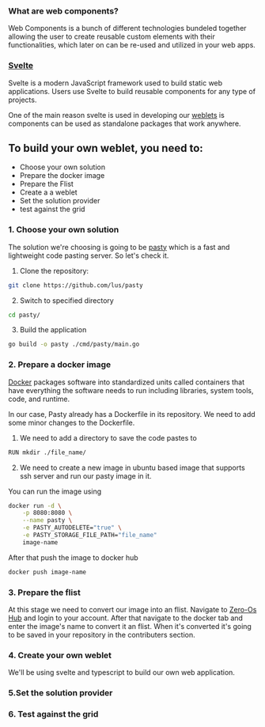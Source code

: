 
### What are web components?
Web Components is a bunch of different technologies bundeled together allowing the user to create reusable custom elements with their functionalities, which later on can be re-used and utilized in your web apps.

### [Svelte](https://svelte.dev/)

Svelte is a modern JavaScript framework used to build static web applications. Users use Svelte to build reusable components for any type of projects.

One of the main reason svelte is used in developing our [weblets](https://play.grid.tf/#/) is components can be used as standalone packages that work anywhere.

## To build your own weblet, you need to:
- Choose your own solution
- Prepare the docker image
- Prepare the Flist
- Create a a weblet
- Set the solution provider
- test against the grid

### 1. Choose your own solution
The solution we're choosing is going to be [pasty](https://github.com/lus/pasty) which is a fast and lightweight code pasting server. So let's check it.
1. Clone the repository:
```bash
git clone https://github.com/lus/pasty
```
2. Switch to specified directory
```bash 
cd pasty/
```
3. Build the application
```bash
go build -o pasty ./cmd/pasty/main.go
```


### 2. Prepare a docker image 
[Docker](https://www.docker.com/) packages software into standardized units called containers that have everything the software needs to run including libraries, system tools, code, and runtime.


In our case, Pasty already has a Dockerfile in its repository. We need to add some minor changes to the Dockerfile.

1. We need to add a directory to save the code pastes to
```bash
RUN mkdir ./file_name/
```
2. We need to create a new image in ubuntu based image that supports ssh server and run our pasty image in it.

You can run the image using
```bash
docker run -d \
    -p 8080:8080 \
    --name pasty \
    -e PASTY_AUTODELETE="true" \
    -e PASTY_STORAGE_FILE_PATH="file_name"
    image-name
```


After that push the image to docker hub
```bash
docker push image-name
```

### 3. Prepare the flist

At this stage we need to convert our image into an flist. Navigate to [Zero-Os Hub](https://hub.grid.tf/) and login to your account. After that navigate to the docker tab and enter the image's name to convert it an flist. When it's converted it's going to be saved in your repository in the contributers section.

### 4. Create your own weblet
We'll be using svelte and typescript to build our own web application.

### 5.Set the solution provider

### 6. Test against the grid